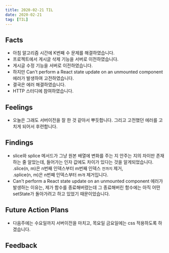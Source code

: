 ```yaml
---
title: 2020-02-21 TIL
date: 2020-02-21
tag: [TIL]
---
```


## Facts

- 아침 알고리즘 시간에 K번째 수 문제를 해결하였습니다.
- 프로젝트에서 게시글 삭제 기능을 서버로 이전하였습니다.
- 게시글 수정 기능을 서버로 이전하였습니다.
- 하지만 Can't perform a React state update on an unmounted component 에러가 발생하여 고전하였습니다.
- 결국은 에러 해결하였습니다.
- HTTP 스터디에 참여하였습니다.

## Feelings

- 오늘은 그래도 서버이전을 잘 한 것 같아서 뿌듯합니다. 그리고 고전했던 에러를 고치게 되어서 후련합니다.

## Findings

- slice와 splice 메서드가 그냥 원본 배열에 변화를 주는 지 안주는 지의 차이만 존재하는 줄 알았는데, 들어가는 인자 값에도 차이가 있다는 것을 알게되었습니다.  
.slice(n, m)은 n번째 인덱스부터 m번째 인덱스 `전까지` 제거,  
.splice(n, m)은 n번째 인덱스부터 m`개` 제거입니다.
- Can't perform a React state update on an unmounted component 에러가 발생하는 이유는, 제가 함수를 종료해버렸는데 그 종료해버린 함수에는 아직 어떤 setState가 돌아가려고 하고 있었기 때문이었습니다.

## Future Action Plans

- 다음주에는 수요일까지 서버이전을 마치고, 목요일 금요일에는 css 적용하도록 하겠습니다.

## Feedback
